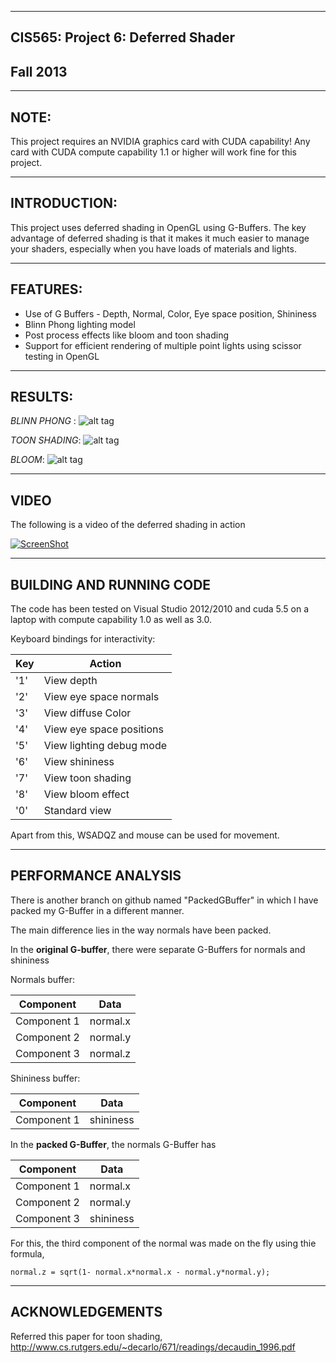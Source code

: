 -------------------------------------------------------------------------------
CIS565: Project 6: Deferred Shader
-------------------------------------------------------------------------------
Fall 2013
-------------------------------------------------------------------------------

-------------------------------------------------------------------------------
NOTE:
-------------------------------------------------------------------------------
This project requires an NVIDIA graphics card with CUDA capability! 
Any card with CUDA compute capability 1.1 or higher will work fine for this project.

-------------------------------------------------------------------------------
INTRODUCTION:
-------------------------------------------------------------------------------
This project uses deferred shading in OpenGL using G-Buffers.
The key advantage of deferred shading is that it makes it much easier to manage 
your shaders, especially when you have loads of materials and lights.

-------------------------------------------------------------------------------
FEATURES:
-------------------------------------------------------------------------------

- Use of G Buffers - Depth, Normal, Color, Eye space position, Shininess
- Blinn Phong lighting model
- Post process effects like bloom and toon shading
- Support for efficient rendering of multiple point lights using scissor testing in OpenGL

-------------------------------------------------------------------------------
RESULTS:
-------------------------------------------------------------------------------
*BLINN PHONG* :
![alt tag](https://raw.github.com/vimanyu/Project6-DeferredShader/master/renders/blinnPhong.png)

*TOON SHADING*:
![alt tag](https://raw.github.com/vimanyu/Project6-DeferredShader/master/renders/toonShading.png)

*BLOOM*:
![alt tag](https://raw.github.com/vimanyu/Project6-DeferredShader/master/renders/bloom.png)


-------------------------------------------------------------------------------
VIDEO
-------------------------------------------------------------------------------
The following is a video of the deferred shading in action

[![ScreenShot](https://raw.github.com/vimanyu/Project6-DeferredShader/master/renders/deferredShader_video_screenshot.png)](http://www.youtube.com/watch?v=s8ehsuIoL_U)

-------------------------------------------------------------------------------
BUILDING AND RUNNING CODE
-------------------------------------------------------------------------------
The code has been tested on Visual Studio 2012/2010 and cuda 5.5 on a laptop with compute capability 1.0 as well as 3.0.

Keyboard bindings for interactivity:

Key|Action
---|---
'1'| View depth
'2'| View eye space normals
'3'| View diffuse Color
'4'| View eye space positions
'5'| View lighting debug mode
'6'| View shininess
'7'| View toon shading
'8'| View bloom effect
'0'| Standard view

Apart from this, WSADQZ and mouse can be used for movement.


-------------------------------------------------------------------------------
PERFORMANCE ANALYSIS
-------------------------------------------------------------------------------
There is another branch on github named "PackedGBuffer" in which I have packed my G-Buffer in a different manner.

The main difference lies in the way normals have been packed.

In the **original G-buffer**, there were separate G-Buffers for normals and shininess

Normals buffer:

Component|Data
---|---
Component 1| normal.x
Component 2| normal.y
Component 3| normal.z

Shininess buffer:

Component|Data
---|---
Component 1| shininess

In the **packed G-Buffer**, the normals G-Buffer has

Component|Data
---|---
Component 1| normal.x
Component 2| normal.y
Component 3| shininess

For this, the third component of the normal was made on the fly using thie formula,

```
normal.z = sqrt(1- normal.x*normal.x - normal.y*normal.y);
```

---
ACKNOWLEDGEMENTS
---
Referred this paper for toon shading,
http://www.cs.rutgers.edu/~decarlo/671/readings/decaudin_1996.pdf
